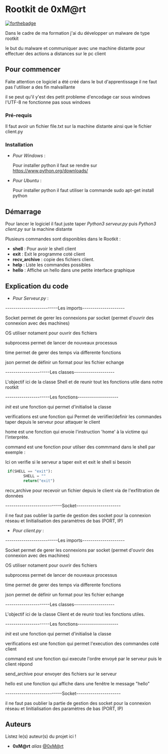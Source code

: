 # Rootkit de 0xM@rt

[![forthebadge](https://forthebadge.com/images/badges/made-with-python.svg)](https://forthebadge.com)

Dans le cadre de ma formation j'ai du développer un malware de type rootkit

le but du malware et communiquer avec une machine distante pour effectuer des actions a distances sur le pc client 



## Pour commencer

Faite attention ce logiciel a été créé dans le but d'apprentissage il ne faut pas l'utiliser a des fin malvaillante  

il se peut qu'il y'est des petit probleme d'encodage car sous windows l'UTF-8 ne fonctionne pas sous windows

### Pré-requis

Il faut avoir un fichier file.txt sur la machine distante
ainsi que le fichier client.py

### Installation

* _Pour_ _Windows_ :

  Pour installer python il faut se rendre sur https://www.python.org/downloads/

* _Pour_ _Ubuntu_ :

  Pour installer python il faut utiliser la commande sudo apt-get install python

## Démarrage

Pour lancer le logiciel il faut juste taper *Python3 serveur.py* puis *Python3 client.py* sur la machine distante


Plusieurs commandes sont disponibles dans le Rootkit :

- **shell** : Pour avoir le shell client
- **exit** : Exit le programme coté client
- **recv_archive** : copie des fichiers client.
- **help** : Liste les commandes possibles
- **hello** : Affiche un hello dans une petite interface graphique



## Explication du code 

* _Pour_ _Serveur.py_ :

--------------------------Les imports---------------------

Socket permet de gerer les connexions par socket (permet d'ouvrir des connexion avec des machines)

OS utiliser notament pour ouvrir des fichiers

subprocess permet de lancer de nouveaux processus

time permet de gerer des temps via differente fonctions

json permet de définir un format pour les fichier echange

----------------------Les classes--------------------

L'objectif ici de la classe Shell et de reunir tout les fonctions utile dans notre rootkit 

----------------------Les fonctions--------------------

_init_ est une fonction qui permet d'initialisé la classe

verifications est une fonction qui Permet de veriifier/definir les commandes taper depuis le serveur pour attaquer le client

home est une fonction qui envoie l'instruction 'home' à la victime qui l'interprète. 

command est une fonction pour utilser des commmand dans le shell par exemple :

Ici on verifie si le serveur a taper exit et exit le shell si besoin

```python
 if(SHELL == "exit"):
        SHELL = ""
        return("exit")
 ```

recv_archive pour recevoir un fichier depuis le client via de l'exfiltration de données

----------------------------Socket----------------------

il ne faut pas oublier la partie de gestion des socket pour la connexion réseau et linitialisation des paramètres de bas (PORT, IP)

* _Pour_ _client.py_ :

--------------------------Les imports---------------------

Socket permet de gerer les connexions par socket (permet d'ouvrir des connexion avec des machines)

OS utiliser notament pour ouvrir des fichiers

subprocess permet de lancer de nouveaux processus

time permet de gerer des temps via differente fonctions

json permet de définir un format pour les fichier echange

----------------------Les classes--------------------

L'objectif ici de la classe Client et de reunir tout les fonctions utiles.

----------------------Les fonctions--------------------

_init_ est une fonction qui permet d'initialisé la classe

verifications est une fonction qui permet l'execution des commandes coté client

command est une fonction qui execute l'ordre envoyé par le serveur puis le client répond

send_archive pour envoyer des fichiers sur le serveur 

hello est une fonction qui affiche dans une fenêtre le message "hello"

----------------------------Socket----------------------

il ne faut pas oublier la partie de gestion des socket pour la connexion réseau et linitialisation des paramètres de bas (PORT, IP)

## Auteurs
Listez le(s) auteur(s) du projet ici !
* **0xM@rt** _alias_ [@0xM@rt](https://github.com/0xMart)



